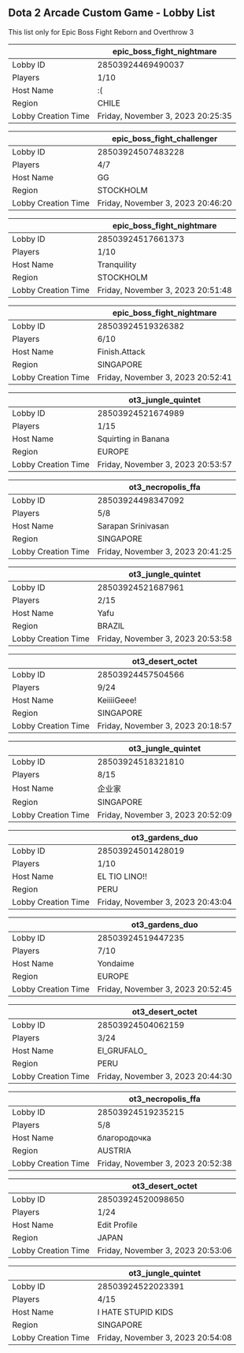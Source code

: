 ## Dota 2 Arcade Custom Game - Lobby List

This list only for Epic Boss Fight Reborn and Overthrow 3

|  | epic_boss_fight_nightmare |
| ------ | ------ |
| Lobby ID | 28503924469490037 |
| Players | 1/10 |
| Host Name | :( |
| Region | CHILE |
| Lobby Creation Time | Friday, November 3, 2023 20:25:35 |


|  | epic_boss_fight_challenger |
| ------ | ------ |
| Lobby ID | 28503924507483228 |
| Players | 4/7 |
| Host Name | GG |
| Region | STOCKHOLM |
| Lobby Creation Time | Friday, November 3, 2023 20:46:20 |


|  | epic_boss_fight_nightmare |
| ------ | ------ |
| Lobby ID | 28503924517661373 |
| Players | 1/10 |
| Host Name | Tranquility |
| Region | STOCKHOLM |
| Lobby Creation Time | Friday, November 3, 2023 20:51:48 |


|  | epic_boss_fight_nightmare |
| ------ | ------ |
| Lobby ID | 28503924519326382 |
| Players | 6/10 |
| Host Name | Finish.Attack |
| Region | SINGAPORE |
| Lobby Creation Time | Friday, November 3, 2023 20:52:41 |


|  | ot3_jungle_quintet |
| ------ | ------ |
| Lobby ID | 28503924521674989 |
| Players | 1/15 |
| Host Name | Squirting in Banana |
| Region | EUROPE |
| Lobby Creation Time | Friday, November 3, 2023 20:53:57 |


|  | ot3_necropolis_ffa |
| ------ | ------ |
| Lobby ID | 28503924498347092 |
| Players | 5/8 |
| Host Name | Sarapan Srinivasan |
| Region | SINGAPORE |
| Lobby Creation Time | Friday, November 3, 2023 20:41:25 |


|  | ot3_jungle_quintet |
| ------ | ------ |
| Lobby ID | 28503924521687961 |
| Players | 2/15 |
| Host Name | Yafu |
| Region | BRAZIL |
| Lobby Creation Time | Friday, November 3, 2023 20:53:58 |


|  | ot3_desert_octet |
| ------ | ------ |
| Lobby ID | 28503924457504566 |
| Players | 9/24 |
| Host Name | KeiiiiGeee! |
| Region | SINGAPORE |
| Lobby Creation Time | Friday, November 3, 2023 20:18:57 |


|  | ot3_jungle_quintet |
| ------ | ------ |
| Lobby ID | 28503924518321810 |
| Players | 8/15 |
| Host Name | 企业家 |
| Region | SINGAPORE |
| Lobby Creation Time | Friday, November 3, 2023 20:52:09 |


|  | ot3_gardens_duo |
| ------ | ------ |
| Lobby ID | 28503924501428019 |
| Players | 1/10 |
| Host Name | EL TIO LINO!! |
| Region | PERU |
| Lobby Creation Time | Friday, November 3, 2023 20:43:04 |


|  | ot3_gardens_duo |
| ------ | ------ |
| Lobby ID | 28503924519447235 |
| Players | 7/10 |
| Host Name | Yondaime |
| Region | EUROPE |
| Lobby Creation Time | Friday, November 3, 2023 20:52:45 |


|  | ot3_desert_octet |
| ------ | ------ |
| Lobby ID | 28503924504062159 |
| Players | 3/24 |
| Host Name | El_GRUFALO_ |
| Region | PERU |
| Lobby Creation Time | Friday, November 3, 2023 20:44:30 |


|  | ot3_necropolis_ffa |
| ------ | ------ |
| Lobby ID | 28503924519235215 |
| Players | 5/8 |
| Host Name | благородочка |
| Region | AUSTRIA |
| Lobby Creation Time | Friday, November 3, 2023 20:52:38 |


|  | ot3_desert_octet |
| ------ | ------ |
| Lobby ID | 28503924520098650 |
| Players | 1/24 |
| Host Name | Edit Profile |
| Region | JAPAN |
| Lobby Creation Time | Friday, November 3, 2023 20:53:06 |


|  | ot3_jungle_quintet |
| ------ | ------ |
| Lobby ID | 28503924522023391 |
| Players | 4/15 |
| Host Name | I HATE STUPID KIDS |
| Region | SINGAPORE |
| Lobby Creation Time | Friday, November 3, 2023 20:54:08 |



